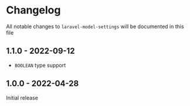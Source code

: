 # Changelog

All notable changes to `laravel-model-settings` will be documented in this file

## 1.1.0 - 2022-09-12

- `BOOLEAN` type support

## 1.0.0 - 2022-04-28

Initial release
